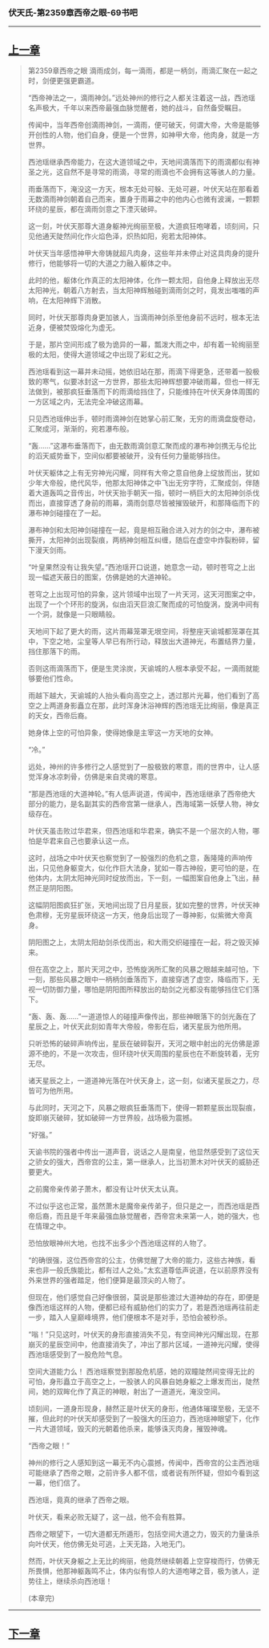 ### 伏天氏-第2359章西帝之眼-69书吧

--------
[上一章](./8c0e781e743a7aa5a80399539e3694d3.md)
--------


>
>
>
>第2359章西帝之眼
>滴雨成剑，每一滴雨，都是一柄剑，雨滴汇聚在一起之时，剑便更强更霸道。
>
>“西帝神法之一，滴雨神剑。”远处神州的修行之人都关注着这一战，西池瑶名声极大，千年以来西帝最强血脉觉醒者，她的战斗，自然备受瞩目。
>
>传闻中，当年西帝创滴雨神剑，一滴雨，便可破天，何谓大帝，大帝是能够开创性的人物，他们自身，便是一个世界，如神甲大帝，他肉身，就是一方世界。
>
>西池瑶继承西帝能力，在这大道领域之中，天地间滴落而下的雨滴都似有神圣之光，这自然不是寻常的雨滴，寻常的雨滴也不会拥有这等骇人的力量。
>
>雨垂落而下，淹没这一方天，根本无处可躲、无处可避，叶伏天站在那看着无数滴雨神剑朝着自己而来，置身于雨幕之中的他内心也微有波澜，一颗颗环绕的星辰，都在滴雨剑意之下湮灭破碎。
>
>这一刻，叶伏天那尊大道身躯神光绚丽至极，大道疯狂咆哮着，顷刻间，只见他通天陡然间化作火焰色泽，炽热如阳，宛若太阳神体。
>
>叶伏天当年感悟神甲大帝铸就超凡肉身，这些年并未停止对这具肉身的提升修行，他能够将一切的大道之力融入躯体之中。
>
>此时的他，躯体化作真正的太阳神体，化作一颗太阳，自他身上释放出无尽太阳神光，朝着八方射去，当太阳神辉触碰到滴雨剑之时，竟发出嗤嗤的声响，在太阳神辉下消散。
>
>同时，叶伏天那尊肉身更加骇人，当滴雨神剑杀至他身前不远时，根本无法近身，便被焚毁熔化为虚无。
>
>于是，那片空间形成了极为诡异的一幕，瓢泼大雨之中，却有着一轮绚丽至极的太阳，使得大道领域之中出现了彩虹之光。
>
>西池瑶看到这一幕并未动摇，她依旧站在那，雨滴下得更急，还带着一股极致的寒气，似要冰封这一方世界，那些太阳神辉想要冲破雨幕，但也一样无法做到，被那疯狂垂落而下的雨滴给挡住了，只能维持在叶伏天身体周围的一方区域之内，无法完全冲破这雨幕。
>
>只见西池瑶伸出手，顿时雨滴神剑在她掌心前汇聚，无穷的雨滴盘旋卷动，汇聚成河，渐渐的，宛若瀑布般。
>
>“轰……”这瀑布垂落而下，由无数雨滴剑意汇聚而成的瀑布神剑携无与伦比的滔天威势垂下，空间似都要被破开，没有任何力量能够挡住。
>
>叶伏天躯体之上有无穷神光闪耀，同样有大帝之意自他身上绽放而出，犹如少年大帝般，绝代风华，他那太阳神体之中飞出无穷字符，汇聚成剑，伴随着大道轰鸣之音传出，叶伏天抬手朝天一指，顿时一柄巨大的太阳神剑杀伐而出，直接穿透了身前的雨幕，滴雨剑意尽皆被摧毁破开，和那降临而下的瀑布神剑碰撞在了一起。
>
>瀑布神剑和太阳神剑碰撞在一起，竟是相互融合进入对方的剑之中，瀑布被撕开，太阳神剑出现裂痕，两柄神剑相互纠缠，随后在虚空中炸裂粉碎，留下漫天剑雨。
>
>“叶皇果然没有让我失望。”西池瑶开口说道，她意念一动，顿时苍穹之上出现一幅遮天蔽日的图案，仿佛是她的大道神轮。
>
>苍穹之上出现可怕的异象，这片领域中出现了一片天河，这天河图案之中，出现了一个个环形的旋涡，似由滔天巨浪汇聚而成的可怕旋涡，旋涡中间有一个洞，就像是一只眼睛般。
>
>天地间下起了更大的雨，这片雨幕笼罩无垠空间，将整座天谕城都笼罩在其中，下空之地，尘皇等人早已有所行动，释放出大道神光，布置结界力量，挡住那落下的雨。
>
>否则这雨滴落而下，便是生灵涂炭，天谕城的人根本承受不起，一滴雨就能够要他们性命。
>
>雨越下越大，天谕城的人抬头看向高空之上，透过那片光幕，他们看到了高空之上两道身影矗立在那，此时浑身沐浴神辉的西池瑶无比绚丽，像是真正的天女，西帝后裔。
>
>她身体上空的可怕异象，使得她像是主宰这一方天地的女神。
>
>“冷。”
>
>远处，神州的许多修行之人感觉到了一股极致的寒意，雨的世界中，让人感觉浑身冰凉刺骨，仿佛是来自灵魂的寒意。
>
>“那是西池瑶的大道神轮。”有人低声说道，传闻中，西池瑶继承了西帝绝大部分的能力，是名副其实的西帝宫第一继承人，西海域第一妖孽人物，神女级存在。
>
>叶伏天虽击败过华君来，但西池瑶和华君来，确实不是一个层次的人物，哪怕是华君来自己也要承认这一点。
>
>这时，战场之中叶伏天也察觉到了一股强烈的危机之意，轰隆隆的声响传出，只见他身躯变大，似化作巨大法身，犹如一尊古神般，更可怕的是，在他体内，太阴太阳神光同时绽放而出，下一刻，一幅图案自他身上飞出，赫然正是阴阳图。
>
>这幅阴阳图疯狂扩张，天地间出现了日月星辰，犹如完整的世界，叶伏天神色肃穆，无穷星辰环绕这一方天，他身后出现了一尊神影，似紫微大帝真身。
>
>阴阳图之上，太阴太阳劫剑杀伐而出，和大雨交织碰撞在一起，将之毁灭掉来。
>
>但在高空之上，那片天河之中，恐怖旋涡所汇聚的风暴之眼越来越可怕，下一刻，那些风暴之眼中一柄柄剑垂落而下，直接穿透了虚空，降临而下，无视一切防御力量，哪怕是阴阳图所释放出的劫剑之光都没有能够挡住它们落下。
>
>“轰、轰、轰……”一道道惊人的碰撞声像传出，那些神眼落下的剑光轰在了星辰之上，叶伏天此刻如青年大帝般，帝影在后，诸天星辰为他所用。
>
>只听恐怖的破碎声响传出，星辰在破碎裂开，天河之眼中射出的光仿佛是源源不绝的，不是一次攻击，但环绕叶伏天周围的星辰也在不断旋转着，无穷无尽。
>
>诸天星辰之上，一道道神光落在叶伏天身上，这一刻，似诸天星辰之力，尽皆可为他所用。
>
>与此同时，天河之下，风暴之眼疯狂垂落而下，使得一颗颗星辰出现裂痕，旋即崩灭破碎，犹如破碎一方世界般，战场极为震撼。
>
>“好强。”
>
>天谕书院的强者中传出一道声音，说话之人是南皇，他显然感受到了这位天之骄女的强大，西帝宫的公主，第一继承人，比当初萧木对叶伏天的威胁还要更大。
>
>之前魔帝亲传弟子萧木，都没有让叶伏天太认真。
>
>不过似乎这也正常，虽然萧木是魔帝亲传弟子，但只是之一，而西池瑶是西帝后裔，而且是千年来最强血脉觉醒者，西帝宫未来第一人，她的强大，也在情理之中。
>
>恐怕放眼神州大地，也找不出多少个西池瑶这样的人物了。
>
>“的确很强，这位西帝宫的公主，仿佛觉醒了大帝的能力，这些古神族，看来也非一般氏族能比，都有过人之处。”太玄道尊低声说道，在以前原界没有外来世界的强者踏足，他们便算是最顶尖的人物了。
>
>但现在，他们感觉自己好像很弱，莫说是那些渡过大道神劫的存在，即便是像西池瑶这样的人物，便都已经有威胁他们的实力了，若是西池瑶再往前走一步，踏入人皇巅峰境界，他们便根本不是对手，恐怕会被秒杀。
>
>“嗡！”只见这时，叶伏天的身形直接消失不见，有空间神光闪耀出现，在那崩灭的星辰空间中，他直接消失了，冲出了那片区域，一道神光闪耀，使得西池瑶感受到了一股危险气息。
>
>空间大道能力么！
>西池瑶察觉到那股危机感，她的双瞳陡然间变得无比的可怕，身形矗立于高空之上，一股骇人的风暴自她身躯之上爆发而出，陡然间，她的双眸化作了真正的神眼，射出了一道道光，淹没空间。
>
>顷刻间，一道身形现身，赫然正是叶伏天的身形，他通体璀璨至极，无坚不摧，但此时的叶伏天却感受到了一股强大的压迫力，西池瑶神眼望下，化作一片大道领域，毁灭的光朝着他杀来，能够诛灭肉身，摧毁神魂。
>
>“西帝之眼！”
>
>神州的修行之人感知到这一幕无不内心震撼，传闻中，西帝宫的公主西池瑶可能继承了西帝之眼，之前许多人都不信，或者说有所怀疑，但如今看到这一幕，他们信了。
>
>西池瑶，竟真的继承了西帝之眼。
>
>叶伏天，看来必败无疑了，这一战，他不会有胜算。
>
>西帝之眼望下，一切大道都无所遁形，包括空间大道之力，毁灭的力量诛杀向叶伏天，他仿佛无处可逃，上天无路，入地无门。
>
>然而，叶伏天身躯之上无比的绚丽，他竟然继续朝着上空穿梭而行，仿佛无所畏惧，他那神躯轰鸣不止，体内似有惊人的大道咆哮之音，极为骇人，逆势往上，继续杀向西池瑶！
>
>(本章完)
>
>

--------
[下一章](./fce4e03fdbbc3e41efb7f59bf7e72eb6.md)
--------
